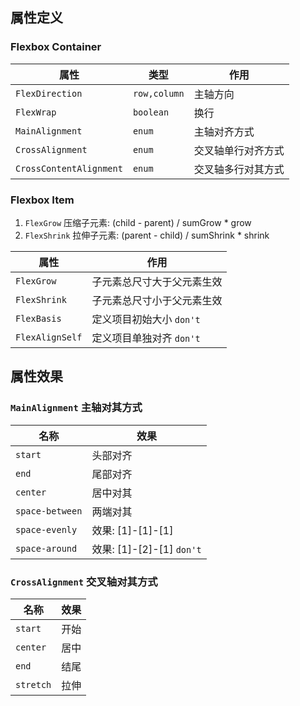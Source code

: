 ## 属性定义

### Flexbox Container

| 属性                    | 类型         | 作用               |
| ----------------------- | ------------ | ------------------ |
| `FlexDirection`         | `row,column` | 主轴方向           |
| `FlexWrap`              | `boolean`    | 换行               |
| `MainAlignment`         | `enum`       | 主轴对齐方式       |
| `CrossAlignment`        | `enum`       | 交叉轴单行对齐方式 |
| `CrossContentAlignment` | `enum`       | 交叉轴多行对其方式 |

### Flexbox Item

1. `FlexGrow` 压缩子元素: (child - parent) / sumGrow * grow
2. `FlexShrink` 拉伸子元素: (parent - child) / sumShrink * shrink

| 属性            | 作用                       |
| --------------- | -------------------------- |
| `FlexGrow`      | 子元素总尺寸大于父元素生效 |
| `FlexShrink`    | 子元素总尺寸小于父元素生效 |
| `FlexBasis`     | 定义项目初始大小 `don't`   |
| `FlexAlignSelf` | 定义项目单独对齐 `don't`   |

## 属性效果

### `MainAlignment` 主轴对其方式

| 名称            | 效果                      |
| --------------- | ------------------------- |
| `start`         | 头部对齐                  |
| `end`           | 尾部对齐                  |
| `center`        | 居中对其                  |
| `space-between` | 两端对其                  |
| `space-evenly`  | 效果: [1]-[1]-[1]         |
| `space-around`  | 效果: [1]-[2]-[1] `don't` |

### `CrossAlignment` 交叉轴对其方式

| 名称      | 效果 |
| --------- | ---- |
| `start`   | 开始 |
| `center`  | 居中 |
| `end`     | 结尾 |
| `stretch` | 拉伸 |

